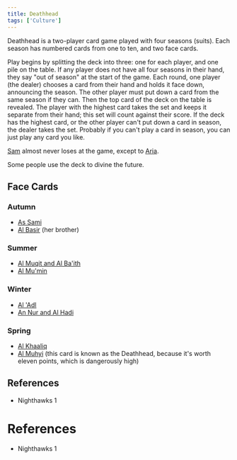 ```yaml
---
title: Deathhead
tags: ['Culture']
---
```

Deathhead is a two-player card game played with four seasons (suits). Each season has numbered cards from one to ten, and two face cards.

Play begins by splitting the deck into three: one for each player, and one pile on the table. If any player does not have all four seasons in their hand, they say "out of season" at the start of the game.
Each round, one player (the dealer) chooses a card from their hand and holds it face down, announcing the season. The other player must put down a card from the same season if they can. Then the top card of the deck on the table is revealed. The player with the highest card takes the set and keeps it separate from their hand; this set will count against their score. If the deck has the highest card, or the other player can't put down a card in season, the dealer takes the set. Probably if you can't play a card in season, you can just play any card you like.

[Sam](/_wiki/sam.md) almost never loses at the game, except to [Aria](/_wiki/aria.md).

Some people use the deck to divine the future.
## Face Cards
### Autumn
- [As Sami](/_wiki/as-sami.md)
- [Al Basir](/_wiki/al-basir.md) (her brother)
### Summer
- [Al Muqit and Al Ba'ith](/_wiki/al-muqit-and-al-baith.md)
- [Al Mu'min](/_wiki/al-mumin.md)
### Winter
- [Al 'Adl](/_wiki/al-adl.md)
- [An Nur and Al Hadi](/_wiki/an-nur-and-al-hadi.md)
### Spring
- [Al Khaaliq](/_wiki/al-khaaliq.md)
- [Al Muhyi](/_wiki/al-muhyi.md) (this card is known as the Deathhead, because it's worth eleven points, which is dangerously high)

## References
- Nighthawks 1
# References
- Nighthawks 1
